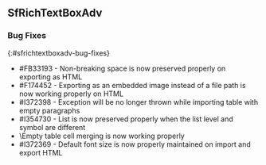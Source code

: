 ## SfRichTextBoxAdv


### Bug Fixes
{:#sfrichtextboxadv-bug-fixes}

* \#FB33193 - Non-breaking space is now preserved properly on exporting as HTML
* \#F174452 - Exporting as an embedded image instead of a file path is now working properly on HTML
* \#I372398 - Exception will be no longer thrown while importing table with empty paragraphs
* \#I354730 - List is now preserved properly when the list level and symbol are different
* \Empty table cell merging is now working properly
* \#I372369 - Default font size is now properly maintained on import and export HTML



